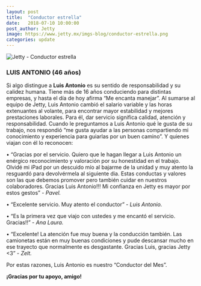 ```yaml
---
layout: post
title:  "Conductor estrella"
date:   2018-07-10 10:00:00
post_author: Jetty
image: https://www.jetty.mx/imgs-blog/conductor-estrella.png
categories: update
---
```


![Jetty - Conductor estrella]({{site.baseurl}}/imgs-blog/conductor-estrella.png)

<h3>LUIS ANTONIO (46 años)</h3>

Si algo distingue a <b>Luis Antonio</b> es su sentido de responsabilidad y su calidez humana. Tiene más de 16 años conduciendo para distintas empresas, y hasta el día de hoy afirma “Me encanta manejar”. Al sumarse al equipo de Jetty, Luis Antonio cambió el salario variable y las horas extenuantes al volante, para encontrar mayor estabilidad y mejores prestaciones laborales. Para él, dar servicio significa calidad, atención y responsabilidad. Cuando le preguntamos a Luis Antonio qué le gusta de su trabajo, nos respondió “me gusta ayudar a las personas compartiendo mi conocimiento y experiencia para guiarlas por un buen camino”. Y quienes viajan con él lo reconocen:

• “Gracias por el servicio. Quiero que le hagan llegar a Luis Antonio un enérgico reconocimiento y valoración por su honestidad en el trabajo. Olvidé mi iPad por un descuido mío al bajarme de la unidad y muy atento la resguardó para devolvérmela al siguiente dia. Estas conductas y valores son las que debemos promover pero también cuidar en nuestros colaboradores. Gracias Luis Antonio!!! Mi confianza en Jetty es mayor por estos gestos” - <i>Pavel.</i>

• “Excelente servicio. Muy atento el conductor” - <i>Luis Antonio.</i>

• “Es la primera vez que viajo con ustedes y me encantó el servicio. Gracias!!” - <i>Ana Laura.</i>

• “Excelente! La atención fue muy buena y la conducción también. Las camionetas están en muy buenas condiciones y pude descansar mucho en ese trayecto que normalmente es desgastante. Gracias Luis, gracias Jetty <3” - <i>Zelt.</i>

<div class="text-center">
  <p>Por estas razones, Luis Antonio es nuestro “Conductor del Mes”.</p>
  <p><b>¡Gracias por tu apoyo, amigo!</b></p>
</div>

